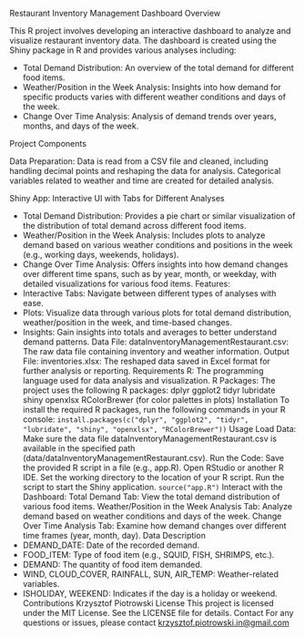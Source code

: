 Restaurant Inventory Management Dashboard Overview

This R project involves developing an interactive dashboard to analyze and visualize restaurant inventory data. The dashboard is created using the Shiny package in R and provides various analyses including:

-	Total Demand Distribution: An overview of the total demand for different food items.
-	Weather/Position in the Week Analysis: Insights into how demand for specific products varies with different weather conditions and days of the week.
-	Change Over Time Analysis: Analysis of demand trends over years, months, and days of the week.
  
Project Components

Data Preparation:
 Data is read from a CSV file and cleaned, including handling decimal points and reshaping the data for analysis.
Categorical variables related to weather and time are created for detailed analysis.

Shiny App:
  Interactive UI with Tabs for Different Analyses
  - Total Demand Distribution: Provides a pie chart or similar visualization of the distribution of total demand across different food items.
  - Weather/Position in the Week Analysis: Includes plots to analyze demand based on various weather conditions and positions in the week (e.g., working days, weekends,          holidays).
  - Change Over Time Analysis: Offers insights into how demand changes over different time spans, such as by year, month, or weekday, with detailed visualizations for            various food items.
  Features:
  - Interactive Tabs: Navigate between different types of analyses with ease.
  - Plots: Visualize data through various plots for total demand distribution, weather/position in the week, and time-based changes.
  - Insights: Gain insights into totals and averages to better understand demand patterns.
Data File:
    dataInventoryManagementRestaurant.csv: The raw data file containing inventory and weather information.
Output File:
    inventories.xlsx: The reshaped data saved in Excel format for further analysis or reporting.
Requirements
R: The programming language used for data analysis and visualization.
R Packages: The project uses the following R packages:
    dplyr
    ggplot2
    tidyr
    lubridate
    shiny
    openxlsx
    RColorBrewer (for color palettes in plots)
Installation
To install the required R packages, run the following commands in your R console:
`install.packages(c("dplyr", "ggplot2", "tidyr", "lubridate", "shiny", "openxlsx", "RColorBrewer"))`
Usage
Load Data: Make sure the data file dataInventoryManagementRestaurant.csv is available in the specified path (data/dataInventoryManagementRestaurant.csv).
Run the Code:
    Save the provided R script in a file (e.g., app.R).
    Open RStudio or another R IDE.
    Set the working directory to the location of your R script.
    Run the script to start the Shiny application.
`source("app.R")`
Interact with the Dashboard:
    Total Demand Tab: View the total demand distribution of various food items.
    Weather/Position in the Week Analysis Tab: Analyze demand based on weather conditions and days of the week.
    Change Over Time Analysis Tab: Examine how demand changes over different time frames (year, month, day).
Data Description
- DEMAND_DATE: Date of the recorded demand.
- FOOD_ITEM: Type of food item (e.g., SQUID, FISH, SHRIMPS, etc.).
- DEMAND: The quantity of food item demanded.
- WIND, CLOUD_COVER, RAINFALL, SUN, AIR_TEMP: Weather-related variables.
- ISHOLIDAY, WEEKEND: Indicates if the day is a holiday or weekend.
Contributions
Krzysztof Piotrowski
License
This project is licensed under the MIT License. See the LICENSE file for details.
Contact
For any questions or issues, please contact krzysztof.piotrowski.in@gmail.com

